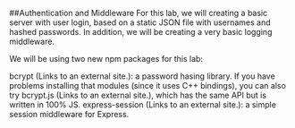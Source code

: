 ##Authentication and Middleware
For this lab, we will creating a basic server with user login, based on a static JSON file with usernames and hashed passwords. In addition, we will be creating a very basic logging middleware.

We will be using two new npm packages for this lab:

bcrypt (Links to an external site.): a password hasing library. If you have problems installing that modules (since it uses C++ bindings), you can also try bcrypt.js (Links to an external site.), which has the same API but is written in 100% JS.
express-session (Links to an external site.): a simple session middleware for Express.
